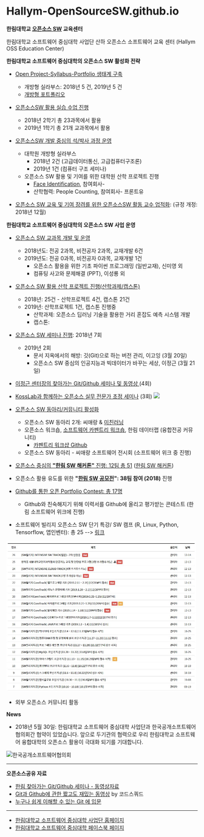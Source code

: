 # Hallym-OpenSourceSW.github.io
**한림대학교 [오픈소스 SW](https://github.com/Hallym-OpenSourceSW/Hallym-OpenSourceSW.github.io/blob/master/Sub_menu/WhatisOSS.md) 교육센터**

한림대학교 소프트웨어 중심대학 사업단 산하 오픈소스 소프트웨어 교육 센터 (Hallym OSS Education Center)

**한림대학교 소프트웨어 중심대학의 오픈소스 SW 활성화 전략**
  - [Open Project-Syllabus-Portfolio 생태계 구축](https://github.com/Hallym-OpenSourceSW/Hallym-OpenSourceSW.github.io/blob/master/Sub_menu/open_psp.md)
     - 개방형 실라부스: 2018년 5 건, 2019년 5 건
     - [개방형 포트폴리오](https://github.com/Hallym-OpenSourceSW/GitResumeContest)
     
  - [오픈소스SW 활용 실습 수업 진행](https://github.com/Hallym-OpenSourceSW/HLSWCourses) 
     - 2018년 2학기 총 23과목에서 활용
     - 2019년 1학기 총 21개 교과목에서 활용
  - [오픈소스SW 개발 중심의 석/박사 과정 운영](https://github.com/Hallym-OpenSourceSW/Hallym-OpenSourceSW.github.io/blob/master/Sub_menu/oss_grad.md)
     - 대학원 개방형 실라부스 
        - 2018년 2건 (고급데이터통신, 고급컴퓨터구조론)
        - 2019년 1건 (컴퓨터 구조 세미나)
     - 오픈소스 SW 활용 및 기여를 위한 대학원 산학 프로젝트 진행
        - [Face Identification](https://github.com/jeonggunlee/faceid), 참여회사- 
        - 산학협력: People Counting, 참여회사- 프론트유
     
  - [오픈소스 SW 교육 및 기여 장려를 위한 오픈소스SW 활동 교수 업적화](./Sub_menu/rule.md): (규정 개정: 2018년 12월)

**한림대학교 소프트웨어 중심대학의 오픈소스 SW 사업 운영**
  - [오픈소스 SW 교과목 개발 및 운영](https://github.com/Hallym-OpenSourceSW/Hallym-OpenSourceSW.github.io/blob/master/Sub_menu/ossClass.md)
     - 2018년도: 전공 2과목, 비전공자 2과목, 교재개발 6건
     - 2019년도: 전공 0과목, 비전공자 0과목, 교재개발 1건
        - 오픈소스 활용을 위한 기초 파이썬 프로그래밍 (일반교재), 신미영 외
        - 컴퓨팅 사고와 문제해결 (PPT), 이성룡 외
     
  - [오픈소스 SW 활용 산학 프로젝트 진행(산학과제/캡스톤)](https://github.com/Hallym-OpenSourceSW/Hallym-OpenSourceSW.github.io/blob/master/Sub_menu/oss-sanhak.md)
     - 2018년: 25건 - 산학프로젝트 4건, 캡스톤 21건
     - 2019년: 산학프로젝트 1건, 캡스톤 진행중
        - 산학과제: 오픈소스 딥러닝 기술을 활용한 거리 혼잡도 예측 시스템 개발
        - 캡스톤:
  - [오픈소스 SW 세미나 진행](https://github.com/Hallym-OpenSourceSW/Hallym-OpenSourceSW.github.io/blob/master/Sub_menu/ossSeminar.md): 2018년 7회
     - 2019년 2회
        - 문서 지옥에서의 해방: 깃(Git)으로 하는 버전 관리, 이고잉 (3월 20일)
        - 오픈소스 SW 중심의 인공지능과 빅데이터가 바꾸는 세상, 이정근 (3월 21일)
  - [이정근 센터장의 찾아가는 Git/Github 세미나 및 동영상 ](https://github.com/Hallym-OpenSourceSW/Hallym-OpenSourceSW.github.io/blob/master/Sub_menu/gitSeminar.md) (4회)
  - [KossLab과 함께하는 오픈소스 실무 전문가 초정 세미나](https://github.com/Hallym-OpenSourceSW/Hallym-OpenSourceSW.github.io/blob/master/Sub_menu/kossLab.md) (3회) <img src="./img/kosslab_icon.PNG" width="100px" >

  - [오픈소스 SW 동아리/커뮤니티 활성화](https://github.com/Hallym-OpenSourceSW/Hallym-OpenSourceSW.github.io/blob/master/Sub_menu/oss_community.md)
     - 오픈소스 SW 동아리 2개: 씨애랑 & [미친러닝](https://github.com/jeonggunlee/MichinLearning)
     - 오픈소스 워크숍, [소프트웨어 카펜트리 워크숍](https://statkclee.github.io/2018-10-27-hallym/?fbclid=IwAR0MOtAW5EAYyg0VCzGXV5njSDntFtRk65ZambRti-lwjfh28LI4aFv2WLc), 한림 데이터랩 (융합전공 커뮤니티)
         * [카펜트리 워크샵 Github](https://github.com/statkclee/2018-10-27-hallym)
     - 오픈소스 SW 동아리 - 씨애랑 소프트웨어 전시회 (소프트웨어 위크 중 진행)
  - [오픈소스 중심의 **"한림 SW 해커톤"** 진행: 12팀 총 51](https://github.com/Hallym-OpenSourceSW/Hallym-OpenSourceSW.github.io/blob/master/Sub_menu/osshack.md) ([한림 SW 해커톤](https://sites.google.com/view/hlsw-hackathon/home))
  - 오픈소스 활용 유도를 위한 **"[한림 SW 공모전](./Sub_menu/sw_contest.md)": 38팀 참여 (2018)** 진행
  - [Github를 통한 오픈 Portfolio Contest: 총 17명 ](https://github.com/Hallym-OpenSourceSW/GitResumeContest)
     - Github와 친숙해지기 위해 이력서를 Github에 올리고 평가받는 콘테스트 (한림 소프트웨어 위크에 진행)
  - 소프트웨어 빌리지 오픈소스 SW 단기 특강/ SW 캠프 (R, Linux, Python, Tensorflow, 앱인벤터): 총 25 --> [링크](http://hlsw.hallym.ac.kr/board/course)
  
  <img src="./img/swv.jpg" width="500px" >
  
  - 외부 오픈소스 커뮤니티 활동
  
  

**News**
  - 2018년 5월 30일: 한림대학교 소프트웨어 중심대학 사업단과 한국공개소프트웨어협의회간 협약이 있었습니다. 앞으로 두기관의 협력으로 우리 한림대학교 소프트웨어 융합대학의 오픈소스 활용이 극대화 되기를 기대합니다. 

![한국공개소프트웨어협의회 ](https://github.com/Hallym-OpenSourceSW/Hallym-OpenSourceSW.github.io/blob/master/img/KakaoTalk_20180530_142512965.jpg)


* * *

**오픈소스공유 자료**
   - [한림 찾아가는 Git/Github 세미나 - 동영상자료](https://www.youtube.com/playlist?list=PLKZ28p5qq0DFioGVK9Og8VTmHmmosrb8g)
   - [Git과 Github에 관한 짧고도 재밌는 동영상](https://www.youtube.com/playlist?list=PLAHa1zfLtLiPrxoBo9a1HVmauvE2Mn3xX) by 
코드스쿼드
   - [누구나 쉽게 이해할 수 있는 Git 에 입문](https://backlog.com/git-tutorial/kr/)


*  *  *

- [한림대학교 소프트웨어 중심대학 사업단 홈페이지](http://hlsw.hallym.ac.kr/)
- [한림대학교 소프트웨어 중심대학 페이스북 페이지](https://www.facebook.com/HALLYMSOFTWARE/)

